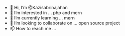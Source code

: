- 👋 Hi, I’m @Kazisabrinajahan
- 👀 I’m interested in ... php and mern
- 🌱 I’m currently learning ... mern
- 💞️ I’m looking to collaborate on ... open source project
- 📫 How to reach me ... 

<!---
Kazisabrinajahan/Kazisabrinajahan is a ✨ special ✨ repository because its `README.md` (this file) appears on your GitHub profile.
You can click the Preview link to take a look at your changes.
--->
